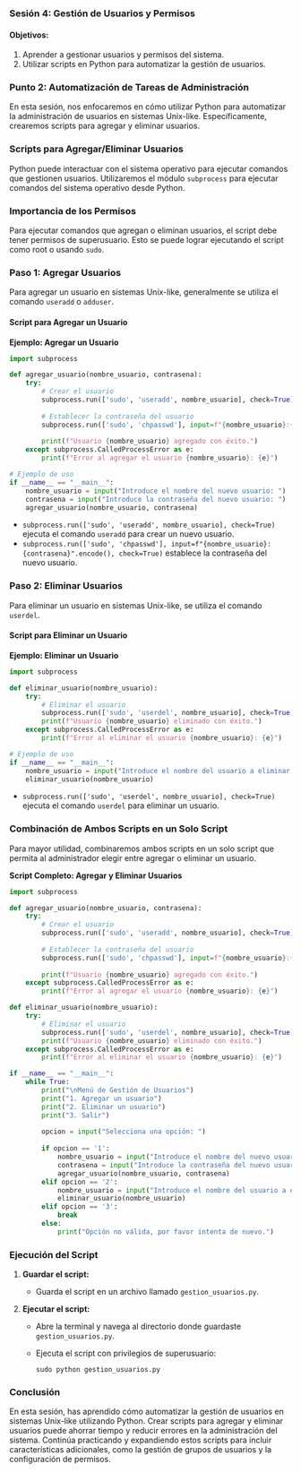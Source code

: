 ### Sesión 4: Gestión de Usuarios y Permisos

#### Objetivos:
1. Aprender a gestionar usuarios y permisos del sistema.
2. Utilizar scripts en Python para automatizar la gestión de usuarios.

### Punto 2: Automatización de Tareas de Administración

En esta sesión, nos enfocaremos en cómo utilizar Python para automatizar la administración de usuarios en sistemas Unix-like. Específicamente, crearemos scripts para agregar y eliminar usuarios.

### Scripts para Agregar/Eliminar Usuarios

Python puede interactuar con el sistema operativo para ejecutar comandos que gestionen usuarios. Utilizaremos el módulo `subprocess` para ejecutar comandos del sistema operativo desde Python.

### Importancia de los Permisos

Para ejecutar comandos que agregan o eliminan usuarios, el script debe tener permisos de superusuario. Esto se puede lograr ejecutando el script como root o usando `sudo`.

### Paso 1: Agregar Usuarios

Para agregar un usuario en sistemas Unix-like, generalmente se utiliza el comando `useradd` o `adduser`.

#### Script para Agregar un Usuario

**Ejemplo: Agregar un Usuario**

```python
import subprocess

def agregar_usuario(nombre_usuario, contrasena):
    try:
        # Crear el usuario
        subprocess.run(['sudo', 'useradd', nombre_usuario], check=True)
        
        # Establecer la contraseña del usuario
        subprocess.run(['sudo', 'chpasswd'], input=f"{nombre_usuario}:{contrasena}".encode(), check=True)
        
        print(f"Usuario {nombre_usuario} agregado con éxito.")
    except subprocess.CalledProcessError as e:
        print(f"Error al agregar el usuario {nombre_usuario}: {e}")

# Ejemplo de uso
if __name__ == "__main__":
    nombre_usuario = input("Introduce el nombre del nuevo usuario: ")
    contrasena = input("Introduce la contraseña del nuevo usuario: ")
    agregar_usuario(nombre_usuario, contrasena)
```

- `subprocess.run(['sudo', 'useradd', nombre_usuario], check=True)` ejecuta el comando `useradd` para crear un nuevo usuario.
- `subprocess.run(['sudo', 'chpasswd'], input=f"{nombre_usuario}:{contrasena}".encode(), check=True)` establece la contraseña del nuevo usuario.

### Paso 2: Eliminar Usuarios

Para eliminar un usuario en sistemas Unix-like, se utiliza el comando `userdel`.

#### Script para Eliminar un Usuario

**Ejemplo: Eliminar un Usuario**

```python
import subprocess

def eliminar_usuario(nombre_usuario):
    try:
        # Eliminar el usuario
        subprocess.run(['sudo', 'userdel', nombre_usuario], check=True)
        print(f"Usuario {nombre_usuario} eliminado con éxito.")
    except subprocess.CalledProcessError as e:
        print(f"Error al eliminar el usuario {nombre_usuario}: {e}")

# Ejemplo de uso
if __name__ == "__main__":
    nombre_usuario = input("Introduce el nombre del usuario a eliminar: ")
    eliminar_usuario(nombre_usuario)
```

- `subprocess.run(['sudo', 'userdel', nombre_usuario], check=True)` ejecuta el comando `userdel` para eliminar un usuario.

### Combinación de Ambos Scripts en un Solo Script

Para mayor utilidad, combinaremos ambos scripts en un solo script que permita al administrador elegir entre agregar o eliminar un usuario.

**Script Completo: Agregar y Eliminar Usuarios**

```python
import subprocess

def agregar_usuario(nombre_usuario, contrasena):
    try:
        # Crear el usuario
        subprocess.run(['sudo', 'useradd', nombre_usuario], check=True)
        
        # Establecer la contraseña del usuario
        subprocess.run(['sudo', 'chpasswd'], input=f"{nombre_usuario}:{contrasena}".encode(), check=True)
        
        print(f"Usuario {nombre_usuario} agregado con éxito.")
    except subprocess.CalledProcessError as e:
        print(f"Error al agregar el usuario {nombre_usuario}: {e}")

def eliminar_usuario(nombre_usuario):
    try:
        # Eliminar el usuario
        subprocess.run(['sudo', 'userdel', nombre_usuario], check=True)
        print(f"Usuario {nombre_usuario} eliminado con éxito.")
    except subprocess.CalledProcessError as e:
        print(f"Error al eliminar el usuario {nombre_usuario}: {e}")

if __name__ == "__main__":
    while True:
        print("\nMenú de Gestión de Usuarios")
        print("1. Agregar un usuario")
        print("2. Eliminar un usuario")
        print("3. Salir")
        
        opcion = input("Selecciona una opción: ")
        
        if opcion == '1':
            nombre_usuario = input("Introduce el nombre del nuevo usuario: ")
            contrasena = input("Introduce la contraseña del nuevo usuario: ")
            agregar_usuario(nombre_usuario, contrasena)
        elif opcion == '2':
            nombre_usuario = input("Introduce el nombre del usuario a eliminar: ")
            eliminar_usuario(nombre_usuario)
        elif opcion == '3':
            break
        else:
            print("Opción no válida, por favor intenta de nuevo.")
```

### Ejecución del Script

1. **Guardar el script:**
   - Guarda el script en un archivo llamado `gestion_usuarios.py`.

2. **Ejecutar el script:**
   - Abre la terminal y navega al directorio donde guardaste `gestion_usuarios.py`.
   - Ejecuta el script con privilegios de superusuario:

     ```shell
     sudo python gestion_usuarios.py
     ```

### Conclusión

En esta sesión, has aprendido cómo automatizar la gestión de usuarios en sistemas Unix-like utilizando Python. Crear scripts para agregar y eliminar usuarios puede ahorrar tiempo y reducir errores en la administración del sistema. Continúa practicando y expandiendo estos scripts para incluir características adicionales, como la gestión de grupos de usuarios y la configuración de permisos.